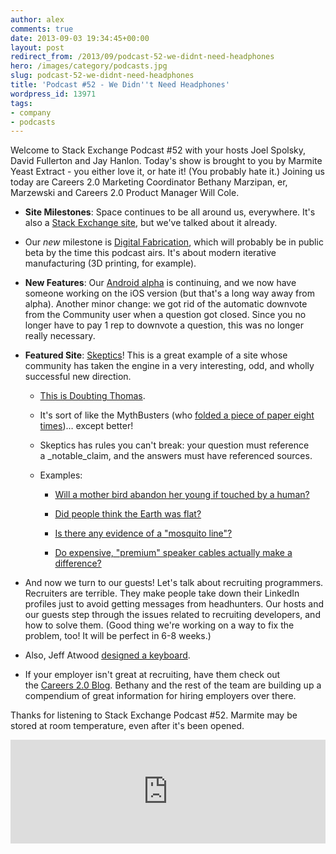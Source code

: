 ```yaml
---
author: alex
comments: true
date: 2013-09-03 19:34:45+00:00
layout: post
redirect_from: /2013/09/podcast-52-we-didnt-need-headphones
hero: /images/category/podcasts.jpg
slug: podcast-52-we-didnt-need-headphones
title: 'Podcast #52 - We Didn''t Need Headphones'
wordpress_id: 13971
tags:
- company
- podcasts
---
```


Welcome to Stack Exchange Podcast #52 with your hosts Joel Spolsky, David Fullerton and Jay Hanlon. Today's show is brought to you by Marmite Yeast Extract - you either love it, or hate it! (You probably hate it.) Joining us today are Careers 2.0 Marketing Coordinator Bethany Marzipan, er, Marzewski and Careers 2.0 Product Manager Will Cole.



	
  * **Site Milestones**: Space continues to be all around us, everywhere. It's also a [Stack Exchange site](http://space.stackexchange.com/), but we've talked about it already.

	
  * Our _new_ milestone is [Digital Fabrication](http://digitalfabrication.stackexchange.com/), which will probably be in public beta by the time this podcast airs. It's about modern iterative manufacturing (3D printing, for example).

	
  * **New Features**: Our [Android alpha](http://meta.stackoverflow.com/questions/190200/help-us-test-the-alpha-version-of-our-android-app) is continuing, and we now have someone working on the iOS version (but that's a long way away from alpha). Another minor change: we got rid of the automatic downvote from the Community user when a question got closed. Since you no longer have to pay 1 rep to downvote a question, this was no longer really necessary.

	
  * **Featured Site**: [Skeptics](http://skeptics.stackexchange.com/)! This is a great example of a site whose community has taken the engine in a very interesting, odd, and wholly successful new direction.

	
    * [This is Doubting Thomas](http://grahamghana.files.wordpress.com/2010/10/hendrick-ter-brugghen-doubtingthomas.jpeg).

	
    * It's sort of like the MythBusters (who [folded a piece of paper eight times](https://www.youtube.com/watch?v=kRAEBbotuIE))… except better!

	
    * Skeptics has rules you can't break: your question must reference a _notable_claim, and the answers must have referenced sources.

	
    * Examples:

	
      * [Will a mother bird abandon her young if touched by a human?](http://skeptics.stackexchange.com/questions/3132/will-a-mother-bird-abandon-her-young-if-touched-by-a-human)

	
      * [Did people think the Earth was flat?](http://skeptics.stackexchange.com/questions/453/did-people-think-the-earth-was-flat)

	
      * [Is there any evidence of a "mosquito line"?](http://skeptics.stackexchange.com/questions/10555/is-there-any-evidence-of-a-mosquito-line-above-which-mosquitos-do-not-travel)

	
      * [Do expensive, "premium" speaker cables actually make a difference?](http://skeptics.stackexchange.com/questions/2849/do-expensive-premium-speaker-cables-actually-make-a-difference)







	
  * And now we turn to our guests! Let's talk about recruiting programmers. Recruiters are terrible. They make people take down their LinkedIn profiles just to avoid getting messages from headhunters. Our hosts and our guests step through the issues related to recruiting developers, and how to solve them. (Good thing we're working on a way to fix the problem, too! It will be perfect in 6-8 weeks.)

	
  * Also, Jeff Atwood [designed a keyboard](http://www.wasdkeyboards.com/index.php/code-87-key-mechanical-keyboard.html).

	
  * If your employer isn't great at recruiting, have them check out the [Careers 2.0 Blog](http://blog.careers.stackoverflow.com/). Bethany and the rest of the team are building up a compendium of great information for hiring employers over there.


Thanks for listening to Stack Exchange Podcast #52. Marmite may be stored at room temperature, even after it's been opened.


<iframe src="https://w.soundcloud.com/player/?url=http%3A%2F%2Fapi.soundcloud.com%2Ftracks%2F108681379" height="166" width="100%" frameborder="no" scrolling="no"></iframe></p>